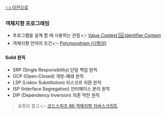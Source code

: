 [👈 이전으로](../../README.md)

### 객체지향 프로그래밍

- 프로그램을 설계 할 때 사용하는 관점 👉 [Value Context 🆚 Identifier Context](./more/value_vs_identifier.md)
- 객체지향 언어의 조건 👉 [Polymorphism (다형성)](./more/polymorphism.md)

#### Solid 원칙

- SRP (Single Responsibility) 단일 책임 원칙
- OCP (Open-Closed) 개방-폐쇄 원칙
- LSP (Liskov Substitution) 리스코프 치환 원칙
- ISP (Interface Segregation) 인터페이스 분리 원칙
- DIP (Dependency Inversion) 의존 역전 원칙

> 유튜브 참고 👉 [코드스피츠 86 객체지향 자바스크립트](https://www.youtube.com/playlist?list=PLBNdLLaRx_rIRXCp9tKsg7qDQmAX19ocw)
